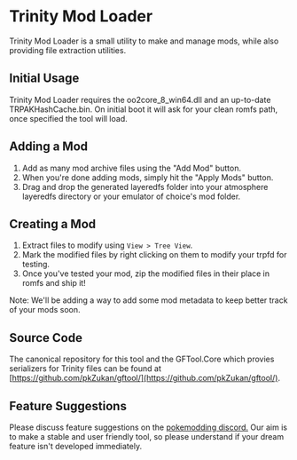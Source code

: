# Trinity Mod Loader
Trinity Mod Loader is a small utility to make and manage mods, while also providing file extraction utilities.

## Initial Usage
Trinity Mod Loader requires the oo2core_8_win64.dll and an up-to-date TRPAKHashCache.bin.
On initial boot it will ask for your clean romfs path, once specified the tool will load.

## Adding a Mod
1. Add as many mod archive files using the "Add Mod" button. 
2. When you're done adding mods, simply hit the "Apply Mods" button.
3. Drag and drop the generated layeredfs folder into your atmosphere layeredfs directory or your emulator of choice's mod folder.

## Creating a Mod
1. Extract files to modify using ``View > Tree View``.
2. Mark the modified files by right clicking on them to modify your trpfd for testing.
3. Once you've tested your mod, zip the modified files in their place in romfs and ship it!

Note: We'll be adding a way to add some mod metadata to keep better track of your mods soon.

## Source Code
The canonical repository for this tool and the GFTool.Core which provies serializers for Trinity files can be found at [https://github.com/pkZukan/gftool/](https://github.com/pkZukan/gftool/).

## Feature Suggestions
Please discuss feature suggestions on the [pokemodding discord.](https://discord.gg/hcVusTVW) Our aim is to make a stable and user friendly tool, so please understand if your dream feature isn't developed immediately.
